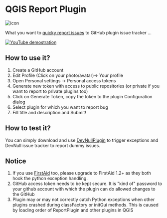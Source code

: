 # QGIS Report Plugin

![icon](https://raw.githubusercontent.com/lutraconsulting/qgis-report-plugin/master/images/icon_128.png)

What you want to [quicky report issues](https://www.youtube.com/embed/40aiJ793mjs) to GitHub plugin issue tracker ...

[![YouTube demostration](https://raw.githubusercontent.com/lutraconsulting/qgis-report-plugin/master/images/demo.png)](https://www.youtube.com/embed/40aiJ793mjs)

## How to use it?

1. Create a GitHub account
2. Edit Profile (Click on your photo/avatar)-> Your profile
3. Open Personal settings -> Personal access tokens
4. Generate new token with access to public repositories (or private if you want to report to private plugins too)
5. Click on Generate Token, copy the token to the plugin Configuration dialog
6. Select plugin for which you want to report bug
7. Fill title and description and Submit!

## How to test it?
You can simply download and use [DevNullPlugin](https://github.com/lutraconsulting/qgis-dev-null-plugin) to trigger exceptions
and DevNull issue tracker to report dummy issues.

## Notice

1. If you use [FirstAid](https://github.com/wonder-sk/qgis-first-aid-plugin) too, please upgrade to FirstAid 1.2+ as they both hook the python exception handling.
2. GitHub access token needs to be kept secure. It is "kind of" password to your github account with which the plugin can do allowed changes to the GitHub
3. Plugin may or may not correctly catch Python exceptions when other plugins crashed during classFactory or initGui methods. This is caused by loading order of ReportPlugin and other plugins in QGIS

